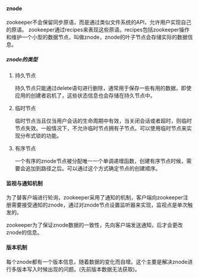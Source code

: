 #### znode

zookeeper不会保留同步原语，而是通过类似文件系统的API，允许用户实现自己的原语。 zookeeper通过recipes来表现这些原语。recipes包括zookeeper操作和维护一个小型的数据节点，叫做znode，znode的叶子节点会存储实际的数据信息。

##### znode的类型

1. 持久节点

   持久节点只能通过delete语句进行删除，通常用于保存一些有用的数据，即使应用的创建者宕机了，这些状态信息也会存储在持久节点中。

2. 临时节点

   临时节点当且仅当用户会话的生命周期中有效，当关闭会话或者超时，则临时节点失效。一般情况下，不允许临时节点拥有子节点。可以使用临时节点来实现分布式锁的功能。

3. 有序节点

   一个有序的znode节点被分配唯一一个单调递增函数，创建有序节点时候，需要会追加到路径之后。可以通过这个方式确定节点的创建顺序。

#### 监视与通知机制

为了替客户端进行轮询，zookeeper采用了通知的机制，客户端向zookeeper注册需要接受通知的znode，通过对znode节点设置监听器来实现，监视点是单次触发的。

zookeeper为了保证znode数据的一致性，先向客户端发送通知，后才会更改znode的信息。

#### 版本机制

每个znode都有一个版本信息，随着数据的变化而自增。这个主要是解决znode进行多版本写入时候出现的问题。(先前版本数据无法获取)。


